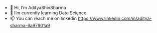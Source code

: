 - 👋 Hi, I’m AdityaShivSharma
- 🌱 I’m currently learning Data Science
- 📫 You can reach me on linkedin https://www.linkedin.com/in/aditya-sharma-6a97601a9


